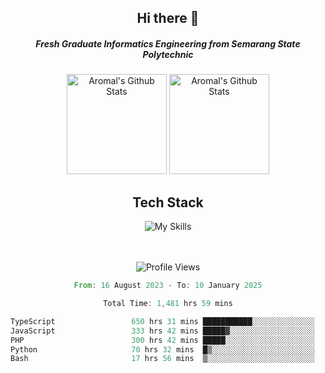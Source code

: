<div align="center">
  <h2>Hi there 👋</h2>

  <h5>Fresh Graduate Informatics Engineering from Semarang State Polytechnic</h5>

  <img
    height="160"
    alt="Aromal's Github Stats"
    src="https://github-readme-stats.vercel.app/api?username=dafariski77&show_icons=true&theme=tokyonight&count_private=true"
  />
  <img
    alt="Aromal's Github Stats"
    height="160"
    src="https://github-readme-stats.vercel.app/api/top-langs/?username=dafariski77&layout=compact&theme=tokyonight"
  />

  <h2>Tech Stack</h2>
  
![My Skills](https://simpleskill.icons.workers.dev/svg?i=typescript,next.js,react,tailwindcss,shadcnui,reactquery,prisma,socketdotio,zod)

  <br /><br />
  <img src="https://komarev.com/ghpvc/?username=dafariski77&abbreviated=true" alt="Profile Views">
    
  <!--START_SECTION:waka-->

```rust
From: 16 August 2023 - To: 10 January 2025

Total Time: 1,481 hrs 59 mins

TypeScript                 650 hrs 31 mins ███████████░░░░░░░░░░░░░░   43.44 %
JavaScript                 333 hrs 42 mins █████▓░░░░░░░░░░░░░░░░░░░   22.29 %
PHP                        300 hrs 42 mins █████░░░░░░░░░░░░░░░░░░░░   20.08 %
Python                     70 hrs 32 mins  █▒░░░░░░░░░░░░░░░░░░░░░░░   04.71 %
Bash                       17 hrs 56 mins  ▒░░░░░░░░░░░░░░░░░░░░░░░░   01.20 %
```

<!--END_SECTION:waka-->
</div>
